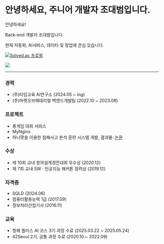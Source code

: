 # 안녕하세요, 주니어 개발자 조대범입니다.

안녕하세요!

Back-end 개발자 조대범입니다.

현재 자동화, AI서비스, 데이터 및 창업에 관심 있습니다.


<!--
**DBrider3/DBrider3** is a ✨ _special_ ✨ repository because its `README.md` (this file) appears on your GitHub profile.

Here are some ideas to get you started:

- 🔭 I’m currently working on ...
- 🌱 I’m currently learning ...
- 👯 I’m looking to collaborate on ...
- 🤔 I’m looking for help with ...
- 💬 Ask me about ...
- 📫 How to reach me: ...
- 😄 Pronouns: ...
- ⚡ Fun fact: ...
-->

[![Solved.ac 프로필](http://mazassumnida.wtf/api/v2/generate_badge?boj=dominic743)](https://solved.ac/dominic743)

<a href="https://hhpluscertificateofcompletion.oopy.io/">
  <img src="https://static.spartacodingclub.kr/hanghae99/plus/completion/badge_purple.svg" />
</a>

---
### 경력
- (주)타임교육 AI연구소 (2024.05 ~ ing)
- (주)마켓오브메테리얼 백엔드개발팀 (2022.10 ~ 2023.08)

### 프로젝트
- 퐁게임 대회 서비스
- MyNginx
- 허니팟을 이용한 침해사고 분석 훈련 시스템 개발, 결과물: [논문](https://dl.acm.org/doi/pdf/10.1145/3440943.3444738)

### 수상
- 제 10회 교내 창의설계경진대회 우수상 (2020.12)
- 제 7회 교내 SW · 인공지능 해커톤 장려상 (2019.12)
  
### 자격증
- SQLD (2024.06)
- 컴퓨터활용능력 1급 (2017.09)
- 정보처리산업기사 (2016.11)

### 교육
- 항해 플러스 AI 코스 3기 과정 수료 (2025.03.22 ~ 2025.05.24)
- 42Seoul 2기, 공통 과정 수료 (2020.10 ~ 2022.09)
